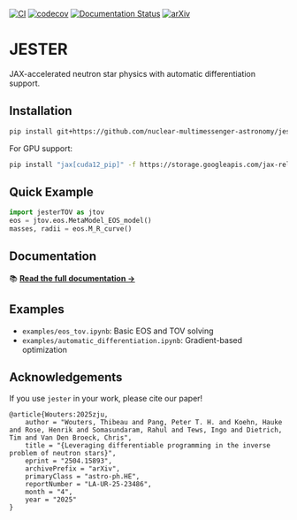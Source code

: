 [![CI](https://github.com/nuclear-multimessenger-astronomy/jester/actions/workflows/ci.yml/badge.svg)](https://github.com/nuclear-multimessenger-astronomy/jester/actions/workflows/ci.yml)
[![codecov](https://codecov.io/gh/nuclear-multimessenger-astronomy/jester/branch/main/graph/badge.svg)](https://codecov.io/gh/nuclear-multimessenger-astronomy/jester)
[![Documentation Status](https://readthedocs.org/projects/jester/badge/?version=latest)](https://jestertov.readthedocs.io/en/latest/)
[![arXiv](https://img.shields.io/badge/arXiv-2504.15893-b31b1b.svg)](https://arxiv.org/abs/2504.15893)

# JESTER

JAX-accelerated neutron star physics with automatic differentiation support.

## Installation

```bash
pip install git+https://github.com/nuclear-multimessenger-astronomy/jester
```

For GPU support:
```bash
pip install "jax[cuda12_pip]" -f https://storage.googleapis.com/jax-releases/jax_cuda_releases.html
```

## Quick Example

```python
import jesterTOV as jtov
eos = jtov.eos.MetaModel_EOS_model()
masses, radii = eos.M_R_curve()
```

## Documentation

📚 **[Read the full documentation →](https://jester.readthedocs.io/)**

## Examples

- `examples/eos_tov.ipynb`: Basic EOS and TOV solving
- `examples/automatic_differentiation.ipynb`: Gradient-based optimization

## Acknowledgements

If you use `jester` in your work, please cite our paper!
```
@article{Wouters:2025zju,
    author = "Wouters, Thibeau and Pang, Peter T. H. and Koehn, Hauke and Rose, Henrik and Somasundaram, Rahul and Tews, Ingo and Dietrich, Tim and Van Den Broeck, Chris",
    title = "{Leveraging differentiable programming in the inverse problem of neutron stars}",
    eprint = "2504.15893",
    archivePrefix = "arXiv",
    primaryClass = "astro-ph.HE",
    reportNumber = "LA-UR-25-23486",
    month = "4",
    year = "2025"
}
```
